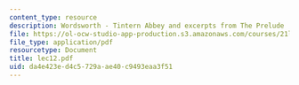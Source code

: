 ```yaml
---
content_type: resource
description: Wordsworth - Tintern Abbey and excerpts from The Prelude
file: https://ol-ocw-studio-app-production.s3.amazonaws.com/courses/21l-002-2-foundations-of-western-culture-ii-renaissance-to-modernity-spring-2003/da4e423ed4c5729aae40c9493eaa3f51_lec12.pdf
file_type: application/pdf
resourcetype: Document
title: lec12.pdf
uid: da4e423e-d4c5-729a-ae40-c9493eaa3f51
---
```


